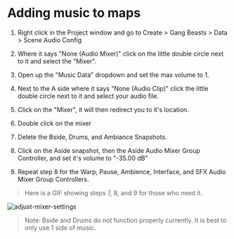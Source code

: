 # Adding music to maps
1. Right click in the Project window and go to Create > Gang Beasts > Data > Scene Audio Config

2. Where it says "None (Audio Mixer)" click on the little double circle next to it and select the "Mixer".

3. Open up the "Music Data" dropdown and set the max volume to 1.

4. Next to the A side where it says "None (Audio Clip)" click the little double circle next to it and select your audio file.

5.  Click on the "Mixer", it will then redirect you to it's location. 

6.  Double click on the mixer

7. Delete the Bside, Drums, and Ambiance Snapshots.

8.  Click on the Aside snapshot, then the Aside Audio Mixer Group Controller, and set it's volume to "-35.00 dB"

9. Repeat step 8 for the Warp, Pause, Ambience, Interface, and SFX Audio Mixer Group Controllers.

>Here is a GIF showing steps 7, 8, and 9 for those who need it.

![adjust-mixer-settings](https://raw.githubusercontent.com/MinimackStudios/CementGB.github.io/refs/heads/new-docs/pages/docs/images/adjust-mixer-settings.gif)
> Note: Bside and Drums do not function properly currently. It is best to only use 1 side of music.